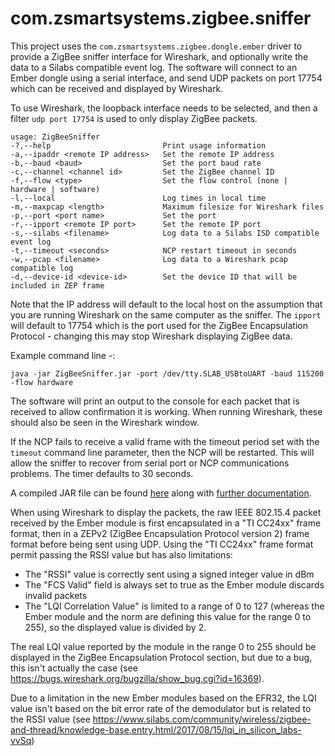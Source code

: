 # com.zsmartsystems.zigbee.sniffer

This project uses the ```com.zsmartsystems.zigbee.dongle.ember``` driver to provide a ZigBee sniffer interface for Wireshark, and optionally write the data to a Silabs compatible event log. The software will connect to an Ember dongle using a serial interface, and send UDP packets on port 17754 which can be received and displayed by Wireshark.

To use Wireshark, the loopback interface needs to be selected, and then a filter ```udp port 17754``` is used to only display ZigBee packets.

```
usage: ZigBeeSniffer
-?,--help                         Print usage information
-a,--ipaddr <remote IP address>   Set the remote IP address
-b,--baud <baud>                  Set the port baud rate
-c,--channel <channel id>         Set the ZigBee channel ID
-f,--flow <type>                  Set the flow control (none | hardware | software)
-l,--local                        Log times in local time
-m,--maxpcap <length>             Maximum filesize for Wireshark files
-p,--port <port name>             Set the port
-r,--ipport <remote IP port>      Set the remote IP port
-s,--silabs <filename>            Log data to a Silabs ISD compatible event log
-t,--timeout <seconds>            NCP restart timeout in seconds
-w,--pcap <filename>              Log data to a Wireshark pcap compatible log
-d,--device-id <device-id>        Set the device ID that will be included in ZEP frame
```

Note that the IP address will default to the local host on the assumption that you are running Wireshark on the same computer as the sniffer. The ```ipport``` will default to 17754 which is the port used for the ZigBee Encapsulation Protocol - changing this may stop Wireshark displaying ZigBee data.

Example command line -:

```
java -jar ZigBeeSniffer.jar -port /dev/tty.SLAB_USBtoUART -baud 115200 -flow hardware
```

The software will print an output to the console for each packet that is received to allow confirmation it is working. When running Wireshark, these should also be seen in the Wireshark window.

If the NCP fails to receive a valid frame with the timeout period set with the ```timeout``` command line parameter, then the NCP will be restarted. This will allow the sniffer to recover from serial port or NCP communications problems. The timer defaults to 30 seconds.

A compiled JAR file can be found [here](https://www.cd-jackson.com/downloads/ZigBeeSniffer.jar) along with [further documentation](https://www.cd-jackson.com/downloads/ZigBeeWiresharkSniffer.pdf).

When using Wireshark to display the packets, the raw IEEE 802.15.4 packet received by the Ember module is first encapsulated in a "TI CC24xx" frame format, then in a ZEPv2 (ZigBee Encapsulation Protocol version 2) frame format before being sent using UDP.
Using the "TI CC24xx" frame format permit passing the RSSI value but has also limitations:
* The "RSSI" value is correctly sent using a signed integer value in dBm
* The "FCS Valid" field is always set to true as the Ember module discards invalid packets
* The "LQI Correlation Value" is limited to a range of 0 to 127 (whereas the Ember module and the norm are defining this value for the range 0 to 255), so the displayed value is divided by 2.

The real LQI value reported by the module in the range 0 to 255 should be displayed in the ZigBee Encapsulation Protocol section, but due to a bug, this isn't actually the case (see https://bugs.wireshark.org/bugzilla/show_bug.cgi?id=16369).

Due to a limitation in the new Ember modules based on the EFR32, the LQI value isn't based on the bit error rate of the demodulator but is related to the RSSI value (see https://www.silabs.com/community/wireless/zigbee-and-thread/knowledge-base.entry.html/2017/08/15/lqi_in_silicon_labs-vvSq)
